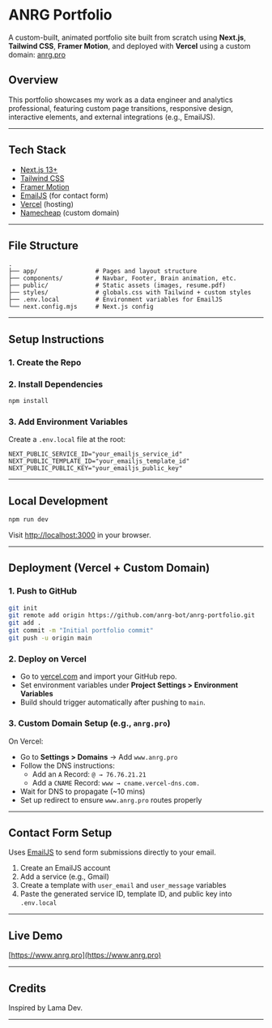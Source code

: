 
# ANRG Portfolio

A custom-built, animated portfolio site built from scratch using **Next.js**, **Tailwind CSS**, **Framer Motion**, and deployed with **Vercel** using a custom domain: [anrg.pro](https://www.anrg.pro)

## Overview

This portfolio showcases my work as a data engineer and analytics professional, featuring custom page transitions, responsive design, interactive elements, and external integrations (e.g., EmailJS).

---

## Tech Stack

- [Next.js 13+](https://nextjs.org/)
- [Tailwind CSS](https://tailwindcss.com/)
- [Framer Motion](https://www.framer.com/motion/)
- [EmailJS](https://www.emailjs.com/) (for contact form)
- [Vercel](https://vercel.com/) (hosting)
- [Namecheap](https://www.namecheap.com/) (custom domain)

---

## File Structure

```
.
├── app/                # Pages and layout structure
├── components/         # Navbar, Footer, Brain animation, etc.
├── public/             # Static assets (images, resume.pdf)
├── styles/             # globals.css with Tailwind + custom styles
├── .env.local          # Environment variables for EmailJS
└── next.config.mjs     # Next.js config
```

---

## Setup Instructions

### 1. Create the Repo

### 2. Install Dependencies

```bash
npm install
```

### 3. Add Environment Variables

Create a `.env.local` file at the root:

```env
NEXT_PUBLIC_SERVICE_ID="your_emailjs_service_id"
NEXT_PUBLIC_TEMPLATE_ID="your_emailjs_template_id"
NEXT_PUBLIC_PUBLIC_KEY="your_emailjs_public_key"
```

---

## Local Development

```bash
npm run dev
```

Visit [http://localhost:3000](http://localhost:3000) in your browser.

---

## Deployment (Vercel + Custom Domain)

### 1. Push to GitHub

```bash
git init
git remote add origin https://github.com/anrg-bot/anrg-portfolio.git
git add .
git commit -m "Initial portfolio commit"
git push -u origin main
```

### 2. Deploy on Vercel

- Go to [vercel.com](https://vercel.com) and import your GitHub repo.
- Set environment variables under **Project Settings > Environment Variables**
- Build should trigger automatically after pushing to `main`.

### 3. Custom Domain Setup (e.g., `anrg.pro`)

On Vercel:

- Go to **Settings > Domains** → Add `www.anrg.pro`
- Follow the DNS instructions:
  - Add an `A` Record: `@ → 76.76.21.21`
  - Add a `CNAME` Record: `www → cname.vercel-dns.com.`
- Wait for DNS to propagate (~10 mins)
- Set up redirect to ensure `www.anrg.pro` routes properly

---

## Contact Form Setup

Uses [EmailJS](https://emailjs.com) to send form submissions directly to your email.

1. Create an EmailJS account
2. Add a service (e.g., Gmail)
3. Create a template with `user_email` and `user_message` variables
4. Paste the generated service ID, template ID, and public key into `.env.local`

---

## Live Demo

[https://www.anrg.pro](https://www.anrg.pro)

---

## Credits

Inspired by Lama Dev.

---